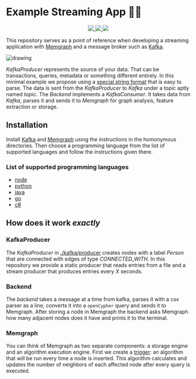 # Example Streaming App 🚀🚀

<p align="center">
    <a href="https://github.com/memgraph/example-streaming-app/blob/main/LICENSE" alt="Licence">
        <img src="https://img.shields.io/github/license/memgraph/example-streaming-app" />
    </a>
    <a href="https://github.com/memgraph/example-streaming-app" alt="Languages">
        <img src="https://img.shields.io/github/languages/count/memgraph/example-streaming-app" />
    </a>
    <a href="https://github.com/memgraph/example-streaming-app/stargazers" alt="Stargazers">
        <img src="https://img.shields.io/github/stars/memgraph/example-streaming-app?style=social" />
    </a>
</p>

This repository serves as a point of reference when developing a streaming application with [Memgraph](https://memgraph.com) and a message broker such as [Kafka](https://kafka.apache.org).

![drawing](https://i.imgur.com/5YMlN8M.png)

*KafkaProducer* represents the source of your data.
That can be transactions, queries, metadata or something different entirely.
In this minimal example we propose using a [special string format](./kafka) that is easy to parse.
The data is sent from the *KafkaProducer* to *Kafka* under a topic aptly named *topic*.
The *Backend* implements a *KafkaConsumer*.
It takes data from *Kafka*, parses it and sends it to *Memgraph* for graph analysis, feature extraction or storage.

## Installation
Install [Kafka](./kafka) and [Memgraph](./memgraph) using the instructions in the homonymous directories.
Then choose a programming language from the list of supported languages and follow the instructions given there.

### List of supported programming languages
- [node](./backend/node)
- [python](./backend/python)
- [java](./backend/java)
- [go](./backend/go)
- [c#](./backend/cs)

## How does it work *exactly*
### KafkaProducer
The *KafkaProducer* in [./kafka/producer](./kafka/producer) creates nodes with a label *Person* that are connected with edges of type *CONNECTED_WITH*.
In this repository we provide a static producer that reads entries from a file and a stream producer that produces entries every *X* seconds.

### Backend
The *backend* takes a message at a time from kafka, parses it with a csv parser as a line, converts it into a `openCypher` query and sends it to Memgraph.
After storing a node in Memgraph the backend asks Memgraph how many adjacent nodes does it have and prints it to the terminal.

### Memgraph
You can think of Memgraph as two separate components: a storage engine and an algorithm execution engine.
First we create a [trigger](./memgraph/queries/create_trigger.cypher): an algorithm that will be run every time a node is inserted.
This algorithm calculates and updates the number of neighbors of each affected node after every query is executed.
